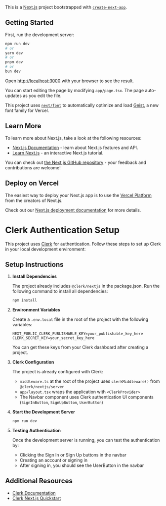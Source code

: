 This is a [Next.js](https://nextjs.org) project bootstrapped with [`create-next-app`](https://nextjs.org/docs/app/api-reference/cli/create-next-app).

## Getting Started

First, run the development server:

```bash
npm run dev
# or
yarn dev
# or
pnpm dev
# or
bun dev
```

Open [http://localhost:3000](http://localhost:3000) with your browser to see the result.

You can start editing the page by modifying `app/page.tsx`. The page auto-updates as you edit the file.

This project uses [`next/font`](https://nextjs.org/docs/app/building-your-application/optimizing/fonts) to automatically optimize and load [Geist](https://vercel.com/font), a new font family for Vercel.

## Learn More

To learn more about Next.js, take a look at the following resources:

- [Next.js Documentation](https://nextjs.org/docs) - learn about Next.js features and API.
- [Learn Next.js](https://nextjs.org/learn) - an interactive Next.js tutorial.

You can check out [the Next.js GitHub repository](https://github.com/vercel/next.js) - your feedback and contributions are welcome!

## Deploy on Vercel

The easiest way to deploy your Next.js app is to use the [Vercel Platform](https://vercel.com/new?utm_medium=default-template&filter=next.js&utm_source=create-next-app&utm_campaign=create-next-app-readme) from the creators of Next.js.

Check out our [Next.js deployment documentation](https://nextjs.org/docs/app/building-your-application/deploying) for more details.

# Clerk Authentication Setup

This project uses [Clerk](https://clerk.com/) for authentication. Follow these steps to set up Clerk in your local development environment:

## Setup Instructions

1. **Install Dependencies**

   The project already includes `@clerk/nextjs` in the package.json. Run the following command to install all dependencies:

   ```bash
   npm install
   ```

2. **Environment Variables**

   Create a `.env.local` file in the root of the project with the following variables:

   ```
   NEXT_PUBLIC_CLERK_PUBLISHABLE_KEY=your_publishable_key_here
   CLERK_SECRET_KEY=your_secret_key_here
   ```

   You can get these keys from your Clerk dashboard after creating a project.

3. **Clerk Configuration**

   The project is already configured with Clerk:

    - `middleware.ts` at the root of the project uses `clerkMiddleware()` from `@clerk/nextjs/server`
    - `app/layout.tsx` wraps the application with `<ClerkProvider>`
    - The Navbar component uses Clerk authentication UI components (`SignInButton`, `SignUpButton`, `UserButton`)

4. **Start the Development Server**

   ```bash
   npm run dev
   ```

5. **Testing Authentication**

   Once the development server is running, you can test the authentication by:

    - Clicking the Sign In or Sign Up buttons in the navbar
    - Creating an account or signing in
    - After signing in, you should see the UserButton in the navbar

## Additional Resources

- [Clerk Documentation](https://clerk.com/docs)
- [Clerk Next.js Quickstart](https://clerk.com/docs/quickstarts/nextjs)
